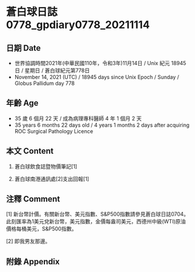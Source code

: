 [_metadata_:encoding]: - "utf-8"
[_metadata_:language]: - "zh-Hant-TW"
[_metadata_:fileformat]: - "markdown"
[_metadata_:MIME_type]: - "text/plain"
[_metadata_:markdown_version]: - "commonmark version 0.30"
[_metadata_:markdown_spec]: - "https://spec.commonmark.org/0.30/"

# 蒼白球日誌0778_gpdiary0778_20211114 #

## 日期 Date ##

* 世界協調時間2021年(中華民國110年，令和3年)11月14日 / Unix 紀元 18945 日 / 星期日 / 蒼白球紀元第778日
* November 14, 2021 (UTC) / 18945 days since Unix Epoch / Sunday / Globus Pallidum day 778

## 年齡 Age ##

* 35 歲 6 個月 22 天 / 成為病理專科醫師 4 年 1 個月 2 天
* 35 years 6 months 22 days old / 4 years 1 months 2 days after acquiring ROC Surgical Pathology Licence

## 本文 Content ##

1. 蒼白球飲食誌暨物價筆記[1]

    
2. 蒼白球南港通訊處[2]支出回報[1]

    

## 注釋 Comment ##

[1] 新台幣計價。有關新台幣、美元指數、S&P500指數請參見蒼白球日誌0704。此刻匯率為1美元兌新台幣，美元指數，金價每盎司美元，西德州中級(WTI)原油價格每桶美元，S&P500指數。


[2] 即我男友那邊。



## 附錄 Appendix ##

